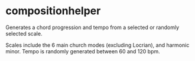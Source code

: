 # compositionhelper
Generates a chord progression and tempo from a selected or randomly selected scale.

Scales include the 6 main church modes (excluding Locrian), and harmonic minor. Tempo is randomly generated between 60 and 120 bpm.


